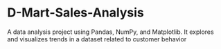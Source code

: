 # D-Mart-Sales-Analysis
A data analysis project using Pandas, NumPy, and Matplotlib. It explores and visualizes trends in a dataset related to customer behavior
